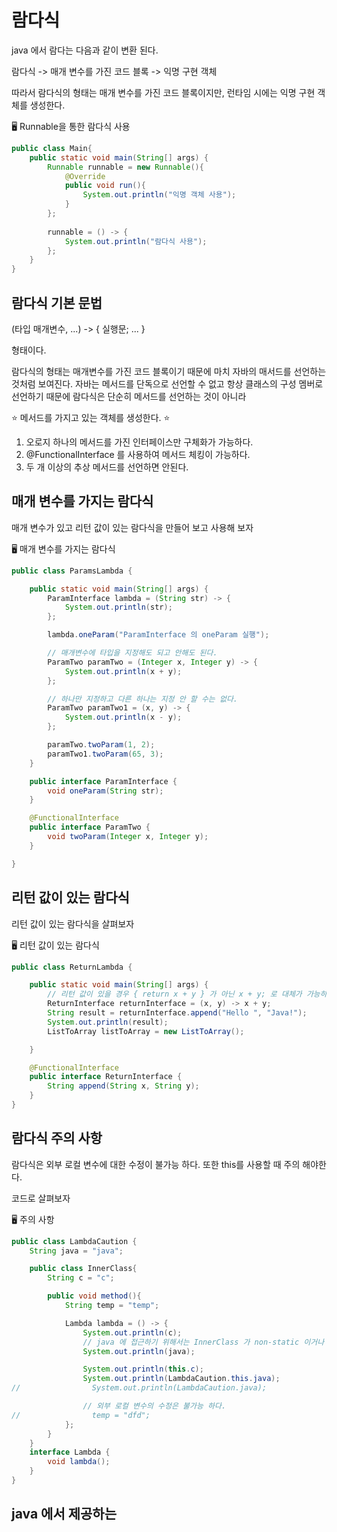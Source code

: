 # 람다식

java 에서 람다는 다음과 같이 변환 된다.

람다식 -> 매개 변수를 가진 코드 블록 -> 익명 구현 객체

따라서 람다식의 형태는 매개 변수를 가진 코드 블록이지만, 런타임 시에는 익명 구현 객체를 생성한다.

🖥 Runnable을 통한 람다식 사용
```java
public class Main{
    public static void main(String[] args) {
        Runnable runnable = new Runnable(){
            @Override
            public void run(){
                System.out.println("익명 객체 사용");
            }
        };
        
        runnable = () -> {
            System.out.println("람다식 사용");
        };
    }
}
```

## 람다식 기본 문법
(타입 매개변수, ...) -> { 실행문; ... }

형태이다.

람다식의 형태는 매개변수를 가진 코드 블록이기 때문에 마치 자바의 매서드를 선언하는 것처럼 보여진다.
자바는 메서드를 단독으로 선언할 수 없고 항상 클래스의 구성 멤버로 선언하기 때문에 람다식은 단순히 메서드를 선언하는 것이 아니라

⭐ 메서드를 가지고 있는 객체를 생성한다. ⭐

1. 오로지 하나의 메서드를 가진 인터페이스만 구체화가 가능하다.
2. @FunctionalInterface 를 사용하여 메서드 체킹이 가능하다.
3. 두 개 이상의 추상 메서드를 선언하면 안된다.

## 매개 변수를 가지는 람다식

매개 변수가 있고 리턴 값이 있는 람다식을 만들어 보고 사용해 보자

🖥 매개 변수를 가지는 람다식
```java
public class ParamsLambda {

    public static void main(String[] args) {
        ParamInterface lambda = (String str) -> {
            System.out.println(str);
        };

        lambda.oneParam("ParamInterface 의 oneParam 실행");

        // 매개변수에 타입을 지정해도 되고 안해도 된다.
        ParamTwo paramTwo = (Integer x, Integer y) -> {
            System.out.println(x + y);
        };

        // 하나만 지정하고 다른 하나는 지정 안 할 수는 없다.
        ParamTwo paramTwo1 = (x, y) -> {
            System.out.println(x - y);
        };

        paramTwo.twoParam(1, 2);
        paramTwo1.twoParam(65, 3);
    }

    public interface ParamInterface {
        void oneParam(String str);
    }

    @FunctionalInterface
    public interface ParamTwo {
        void twoParam(Integer x, Integer y);
    }

}
```

## 리턴 값이 있는 람다식

리턴 값이 있는 람다식을 살펴보자

🖥 리턴 값이 있는 람다식
```java
public class ReturnLambda {

    public static void main(String[] args) {
        // 리턴 값이 있을 경우 { return x + y } 가 아닌 x + y; 로 대체가 가능하다.
        ReturnInterface returnInterface = (x, y) -> x + y;
        String result = returnInterface.append("Hello ", "Java!");
        System.out.println(result);
        ListToArray listToArray = new ListToArray();

    }

    @FunctionalInterface
    public interface ReturnInterface {
        String append(String x, String y);
    }
}
```

## 람다식 주의 사항

람다식은 외부 로컬 변수에 대한 수정이 불가능 하다. 또한 this를 사용할 때 주의 해야한다.

코드로 살펴보자

🖥 주의 사항
```java
public class LambdaCaution {
    String java = "java";

    public class InnerClass{
        String c = "c";

        public void method(){
            String temp = "temp";

            Lambda lambda = () -> {
                System.out.println(c);
                // java 에 접근하기 위해서는 InnerClass 가 non-static 이거나 java가 static이여야 한다.
                System.out.println(java);

                System.out.println(this.c);
                System.out.println(LambdaCaution.this.java);
//                System.out.println(LambdaCaution.java);

                // 외부 로컬 변수의 수정은 불가능 하다.
//                temp = "dfd";
            };
        }
    }
    interface Lambda {
        void lambda();
    }
}
```

## java 에서 제공하는 
